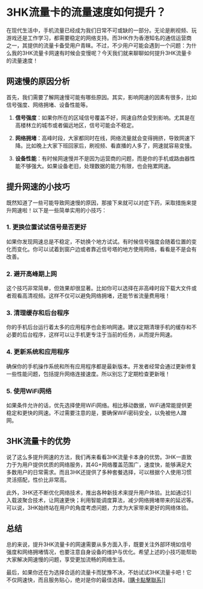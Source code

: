 # 3HK流量卡的流量速度如何提升？

在现代生活中，手机流量已经成为我们日常不可或缺的一部分。无论是刷视频、玩游戏还是工作学习，都需要稳定的网络支持。而3HK作为香港知名的通信运营商之一，其提供的流量卡备受用户青睐。不过，不少用户可能会遇到一个问题：为什么我的3HK流量卡网速有时候会变慢呢？今天我们就来聊聊如何提升3HK流量卡的流量速度！

## 网速慢的原因分析

首先，我们需要了解网速慢可能有哪些原因。其实，影响网速的因素有很多，比如信号强度、网络拥堵、设备性能等。

1. **信号强度**：如果你所在的区域信号覆盖不好，网速自然会受到影响。尤其是在高楼林立的城市或者偏远地区，信号可能会不稳定。
   
2. **网络拥堵**：高峰时段，大家都同时在线，网络流量就会变得拥挤，导致网速下降。比如晚上大家下班回家后，刷视频、看直播的人多了，网速就容易变慢。

3. **设备性能**：有时候网速慢并不是因为运营商的问题，而是你的手机或路由器性能不够强大。如果设备老旧，处理数据的能力有限，也会拖累网速。

## 提升网速的小技巧

既然知道了一些可能导致网速慢的原因，那接下来就可以对症下药，采取措施来提升网速啦！以下是一些简单实用的小技巧：

### 1. 更换位置试试信号是否更好

如果你发现网速总是不稳定，不妨换个地方试试。有时候信号强度会随着位置的变化而变化。你可以试着到窗户边或者靠近信号塔的地方使用网络，看看是不是会有改善。

### 2. 避开高峰期上网

这个技巧非常简单，但效果却很显著。比如你可以选择在非高峰时段下载大文件或者观看高清视频。这样不仅可以避免网络拥堵，还能节省流量费用哦！

### 3. 清理缓存和后台程序

你的手机后台运行着太多的应用程序也会影响网速。建议定期清理手机的缓存和不必要的后台程序，这样可以让手机更专注于当前的任务，从而提升网速。

### 4. 更新系统和应用程序

确保你的手机操作系统和所有应用程序都是最新版本。开发者经常会通过更新修复一些性能问题，包括提升网络连接速度。所以别忘了定期检查更新哦！

### 5. 使用WiFi网络

如果条件允许的话，优先选择使用WiFi网络。相比移动数据，WiFi通常能提供更稳定和更快的网速。不过需要注意的是，要确保WiFi密码安全，以免被他人蹭网。

## 3HK流量卡的优势

说了这么多提升网速的方法，我们再来看看3HK流量卡本身的优势。3HK一直致力于为用户提供优质的网络服务，其4G+网络覆盖范围广，速度快，能够满足大多数用户的日常需求。而且3HK还提供了多种套餐选择，可以根据个人使用习惯灵活搭配，性价比非常高。

此外，3HK还不断优化网络技术，推出各种新技术来提升用户体验。比如通过引入载波聚合技术，让网速更快；利用智能调度算法，减少网络拥堵带来的延迟等。可以说，3HK始终站在用户的角度考虑问题，力求为大家带来更好的网络体验。

## 总结

总的来说，提升3HK流量卡的网速需要从多方面入手，既要关注外部环境如信号强度和网络拥堵情况，也要注意自身设备的维护与优化。希望上述的小技巧能帮助大家解决网速慢的问题，享受更加流畅的网络生活。

最后，如果你还在为选择合适的流量卡而犹豫不决，不妨试试3HK流量卡吧！它不仅网速快，而且服务贴心，绝对是你的最佳选择。[[購卡點擊聯系](https://t.me/s/esim1088)]]